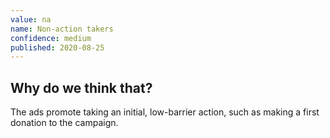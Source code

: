 ```yaml
---
value: na
name: Non-action takers
confidence: medium
published: 2020-08-25
---
```


## Why do we think that?

The ads promote taking an initial, low-barrier action, such as making a first donation to the campaign.
